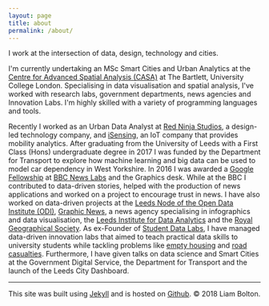 ```yaml
---
layout: page
title: about
permalink: /about/
---
```


I work at the intersection of data, design, technology and cities.

I'm currently undertaking an MSc Smart Cities and Urban Analytics at the <a href="https://www.ucl.ac.uk/bartlett/casa/">Centre for Advanced Spatial Analysis (CASA)</a> at The Bartlett, University College London. Specialising in data visualisation and spatial analysis, I've worked with research labs, government departments, news agencies and Innovation Labs. I'm highly skilled with a variety of programming languages and tools.

Recently I worked as an Urban Data Analyst at <a href="http://www.redninja.co.uk/">Red Ninja Studios</a>, a design-led technology company, and <a href="http://isensing.co.uk/">iSensing</a>, an IoT company that provides mobility analytics. After graduating from the University of Leeds with a First Class (Hons) undergraduate degree in 2017 I was funded by the Department for Transport to explore how machine learning and big data can be used to model car dependency in West Yorkshire. In 2016 I was awarded a <a href="http://bbcnewslabs.co.uk/2016/09/26/google-fellow-liam-bolton-blogs-about-his-time-at-the-bbc/">Google Fellowship</a> at <a href="http://bbcnewslabs.co.uk/">BBC News Labs</a> and the Graphics desk. While at the BBC I contributed to data-driven stories, helped with the production of news applications and worked on a project to encourage trust in news. I have also worked on data-driven projects at the <a href="leeds.theodi.org">Leeds Node of the Open Data Institute (ODI)</a>, <a href="https://www.graphicnews.com/">Graphic News</a>, a news agency specialising in infographics and data visualisation, the <a href="http://lida.leeds.ac.uk/">Leeds Institute for Data Analytics</a> and the <a href="http://www.rgs.org/HomePage.htm">Royal Geographical Society</a>. As ex-Founder of <a href="https://studentdatalabs.com/">Student Data Labs</a>, I have managed data-driven innovation labs that aimed to teach practical data skills to university students while tackling problems like <a href="https://github.com/StudentDataLabs/EmptyHousingInnovationLab/">empty housing</a> and <a href="https://github.com/StudentDataLabs/VisionZeroInnovationLab/">road casualties</a>. Furthermore, I have given talks on data science and Smart Cities at the Government Digital Service, the Department for Transport and the launch of the Leeds City Dashboard.
<br/>
<hr/>
<span class="contacticon center">
	<a href="mailto:liamthomasbolton@gmail.com"><i class="fa fa-envelope-square"></i></a>
	<a href="https://www.linkedin.com/in/liam-thomas-bolton-b1976b72/" target="_blank"><i class="fa fa-linkedin-square"></i></a>
	<a href="https://twitter.com/LiamBoltonUK" target="_blank"><i class="fa fa-twitter-square"></i></a>
    	<a href="https://github.com/lbuk" target="_blank"><i class="fa fa-github-square"></i></a>
</span>

<div class="col three caption">
	This site was built using <a href="http://jekyllrb.com" target="_blank">Jekyll</a> and is hosted on <a href="https://github.com" target="_blank">Github</a>. &#169; 2018 Liam Bolton.
</div>
